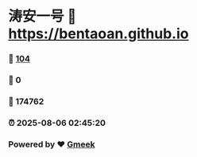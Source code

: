 # 涛安一号 :link: https://bentaoan.github.io 
### :page_facing_up: [104](https://bentaoan.github.io/tag.html) 
### :speech_balloon: 0 
### :hibiscus: 174762 
### :alarm_clock: 2025-08-06 02:45:20 
### Powered by :heart: [Gmeek](https://github.com/Meekdai/Gmeek)

